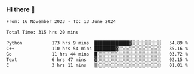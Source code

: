 ### Hi there 👋

<!--
**floyiac/floyiac** is a ✨ _special_ ✨ repository because its `README.md` (this file) appears on your GitHub profile.

Here are some ideas to get you started:

- 🔭 I’m currently working on ...
- 🌱 I’m currently learning ...
- 👯 I’m looking to collaborate on ...
- 🤔 I’m looking for help with ...
- 💬 Ask me about ...
- 📫 How to reach me: ...
- 😄 Pronouns: ...
- ⚡ Fun fact: ...
-->

<!--START_SECTION:waka-->

```txt
From: 16 November 2023 - To: 13 June 2024

Total Time: 315 hrs 20 mins

Python           173 hrs 9 mins  █████████████▓░░░░░░░░░░░   54.89 %
C++              110 hrs 54 mins ████████▓░░░░░░░░░░░░░░░░   35.16 %
Go               11 hrs 44 mins  █░░░░░░░░░░░░░░░░░░░░░░░░   03.72 %
Text             6 hrs 47 mins   ▓░░░░░░░░░░░░░░░░░░░░░░░░   02.15 %
C                3 hrs 11 mins   ▒░░░░░░░░░░░░░░░░░░░░░░░░   01.01 %
```

<!--END_SECTION:waka-->
